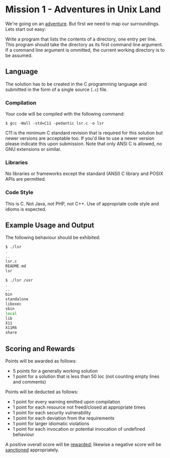 
# Mission 1 - Adventures in Unix Land
We're going on an [adventure](https://media.giphy.com/media/SPqWIXdAccQmY/giphy.gif). But first we need to map our surroundings. Lets start out easy:

Write a program that lists the contents of a directory, one entry per line. This program should take the directory as its first command line argument. If a command line argument is ommitted, the current working directory is to be assumed.

## Language

The solution has to be created in the C programming language and submitted in the form of a single source (`.c`) file.

### Compilation

Your code will be compiled with the following command:

`$ gcc -Wall -std=C11 -pedantic lsr.c -o lsr`

C11 is the minimum C standard revision that is required for this solution but newer versions are acceptable too. If you'd like to use a newer version please indicate this upon submission. Note that only ANSI C is allowed, no GNU extensions or similar.

### Libraries

No libraries or frameworks except the standard (ANSI) C library and POSIX APIs are permitted.

### Code Style

This is C. Not Java, not PHP, not C++. Use of appropriate code style and idioms is expected.

## Example Usage and Output

The following behaviour should be exhibited:

```bash
$ ./lsr
.
..
lsr.c
README.md
lsr
```

```bash
$ ./lsr /usr
.
..
bin
standalone
libexec
sbin
local
lib
X11
X11R6
share
```

## Scoring and Rewards

Points will be awarded as follows:
* 5 points for a generally working solution
* 1 point for a solution that is less than 50 loc (not counting empty lines and comments)


Points will be deducted as follows:
* 1 point for every warning emitted upon compilation
* 1 point for each resource not freed/closed at appropriate times
* 1 point for each security vulnerability
* 1 point for each deviation from the requirements
* 1 point for larger idiomatic violations
* 1 point for each invocation or potential invocation of undefined behaviour

A positive overall score will be [rewarded](https://i.giphy.com/media/14vkcterW6tMdy/giphy.webp); likewise a negative score will be [sanctioned](https://i.giphy.com/media/SiJW7VcRVz7PO/giphy.webp) appropriately.

